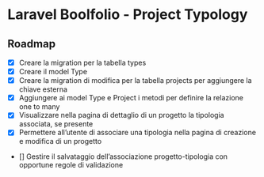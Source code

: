 # Laravel Boolfolio - Project Typology

## Roadmap

-   [x] Creare la migration per la tabella types
-   [x] Creare il model Type
-   [x] Creare la migration di modifica per la tabella projects per aggiungere la chiave esterna
-   [x] Aggiungere ai model Type e Project i metodi per definire la relazione one to many
-   [x] Visualizzare nella pagina di dettaglio di un progetto la tipologia associata, se presente
-   [x] Permettere all’utente di associare una tipologia nella pagina di creazione e modifica di un progetto
-   [] Gestire il salvataggio dell’associazione progetto-tipologia con opportune regole di validazione

